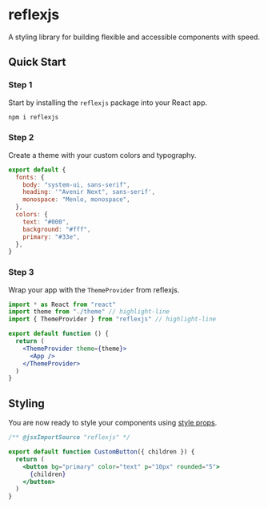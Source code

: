 # reflexjs

A styling library for building flexible and accessible components with speed.

## Quick Start

### Step 1

Start by installing the `reflexjs` package into your React app.

```sh
npm i reflexjs
```

### Step 2

Create a theme with your custom colors and typography.

```js title=theme.js
export default {
  fonts: {
    body: "system-ui, sans-serif",
    heading: '"Avenir Next", sans-serif',
    monospace: "Menlo, monospace",
  },
  colors: {
    text: "#000",
    background: "#fff",
    primary: "#33e",
  },
}
```

### Step 3

Wrap your app with the `ThemeProvider` from reflexjs.

```jsx
import * as React from "react"
import theme from "./theme" // highlight-line
import { ThemeProvider } from "reflexjs" // highlight-line

export default function () {
  return (
    <ThemeProvider theme={theme}>
      <App />
    </ThemeProvider>
  )
}
```

## Styling

You are now ready to style your components using [style props](/docs/styling).

```jsx
/** @jsxImportSource "reflexjs" */

export default function CustomButton({ children }) {
  return (
    <button bg="primary" color="text" p="10px" rounded="5">
      {children}
    </button>
  )
}
```
